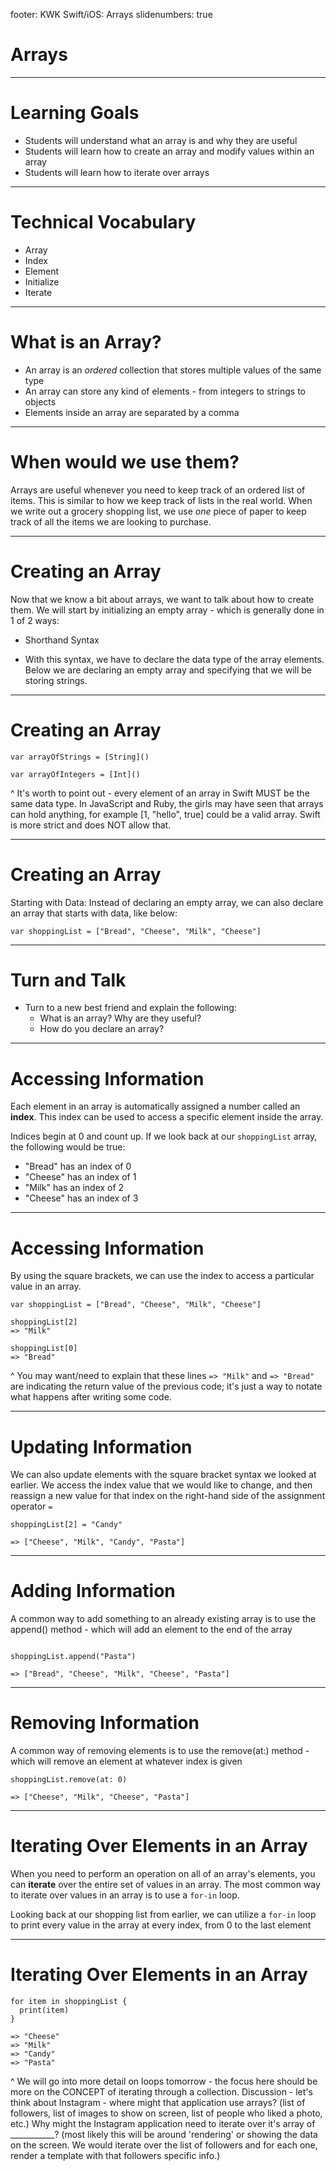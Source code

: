 footer: KWK Swift/iOS: Arrays
slidenumbers: true

# Arrays

---

# Learning Goals

* Students will understand what an array is and why they are useful
* Students will learn how to create an array and modify values within an array
* Students will learn how to iterate over arrays

---

# Technical Vocabulary

* Array
* Index
* Element
* Initialize
* Iterate

---

# What is an Array?

* An array is an _ordered_ collection that stores multiple values of the same type
* An array can store any kind of elements - from integers to strings to objects
* Elements inside an array are separated by a comma

---

# When would we use them?

Arrays are useful whenever you need to keep track of an ordered list of items. This is similar to how we keep track of lists in the real world. When we write out a grocery shopping list, we use _one_ piece of paper to keep track of all the items we are looking to purchase.

---

# Creating an Array

Now that we know a bit about arrays, we want to talk about how to create them. We will start by initializing an empty array - which is generally done in 1 of 2 ways:

* Shorthand Syntax
- With this syntax, we have to declare the data type of the array elements. Below we are declaring an empty array and specifying that we will be storing strings.

---

# Creating an Array

```
var arrayOfStrings = [String]()

var arrayOfIntegers = [Int]()
```

^ It's worth to point out - every element of an array in Swift MUST be the same data type. In JavaScript and Ruby, the girls may have seen that arrays can hold anything, for example [1, "hello", true] could be a valid array. Swift is more strict and does NOT allow that.

---

# Creating an Array

Starting with Data: Instead of declaring an empty array, we can also declare an array that starts with data, like below:

```
var shoppingList = ["Bread", "Cheese", "Milk", "Cheese"]
```

---

# Turn and Talk

* Turn to a new best friend and explain the following:
  - What is an array? Why are they useful?
  - How do you declare an array?

---

# Accessing Information

Each element in an array is automatically assigned a number called an **index**. This index can be used to access a specific element inside the array.

Indices begin at 0 and count up. If we look back at our `shoppingList` array, the following would be true:

* "Bread" has an index of 0
* "Cheese" has an index of 1
* "Milk" has an index of 2
* "Cheese" has an index of 3  

---

# Accessing Information

By using the square brackets, we can use the index to access a particular value in an array.

```
var shoppingList = ["Bread", "Cheese", "Milk", "Cheese"]

shoppingList[2]
=> "Milk"

shoppingList[0]
=> "Bread"
```
^ You may want/need to explain that these lines `=> "Milk"` and `=> "Bread"` are indicating the return value of the previous code; it's just a way to notate what happens after writing some code.

---

# Updating Information

We can also update elements with the square bracket syntax we looked at earlier. We access the index value that we would like to change, and then reassign a new value for that index on the right-hand side of the assignment operator `=`

```
shoppingList[2] = "Candy"

=> ["Cheese", "Milk", "Candy", "Pasta"]
```

---

# Adding Information

A common way to add something to an already existing array is to use the append() method - which will add an element to the end of the array

```

shoppingList.append("Pasta")

=> ["Bread", "Cheese", "Milk", "Cheese", "Pasta"]

```

---

# Removing Information

A common way of removing elements is to use the remove(at:) method - which will remove an element at whatever index is given

```
shoppingList.remove(at: 0)

=> ["Cheese", "Milk", "Cheese", "Pasta"]

```

---

# Iterating Over Elements in an Array

When you need to perform an operation on all of an array's elements, you can **iterate** over the entire set of values in an array.  The most common way to iterate over values in an array is to use a `for-in` loop.

Looking back at our shopping list from earlier, we can utilize a `for-in` loop to print every value in the array at every index, from 0 to the last element

---

# Iterating Over Elements in an Array

```
for item in shoppingList {
  print(item)
}

=> "Cheese"
=> "Milk"
=> "Candy"
=> "Pasta"
```

^ We will go into more detail on loops tomorrow - the focus here should be more on the CONCEPT of iterating through a collection.
Discussion - let's think about Instagram - where might that application use arrays? (list of followers, list of images to show on screen, list of people who liked a photo, etc.) <Pick one strong example to continue with> Why might the Instagram application need to iterate over it's array of ___________? (most likely this will be around 'rendering' or showing the data on the screen. We would iterate over the list of followers and for each one, render a template with that followers specific info.)
